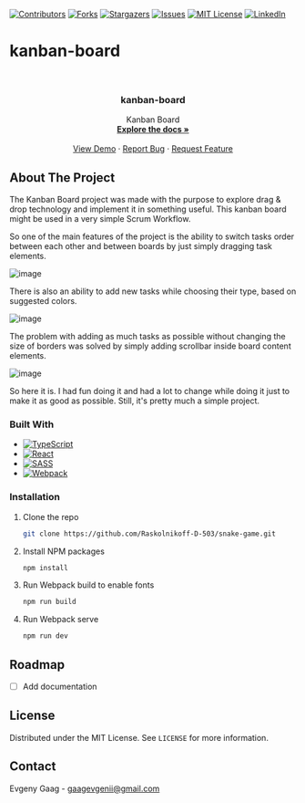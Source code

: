 [![Contributors][contributors-shield]][contributors-url]
[![Forks][forks-shield]][forks-url]
[![Stargazers][stars-shield]][stars-url]
[![Issues][issues-shield]][issues-url]
[![MIT License][license-shield]][license-url]
[![LinkedIn][linkedin-shield]][linkedin-url]



# kanban-board

<br />
<div align="center">
  <h3 align="center">kanban-board</h3>

  <p align="center">
    Kanban Board
    <br />
    <a href="https://github.com/Raskolnikoff-D-503/snake-game"><strong>Explore the docs »</strong></a>
    <br />
    <br />
    <a href="https://github.com/Raskolnikoff-D-503/snake-game">View Demo</a>
    ·
    <a href="https://github.com/Raskolnikoff-D-503/snake-game/issues">Report Bug</a>
    ·
    <a href="https://github.com/Raskolnikoff-D-503/snake-game/issues">Request Feature</a>
  </p>
</div>



## About The Project

The Kanban Board project was made with the purpose to explore drag & drop technology and implement it in something useful. This kanban board might be used in a very simple Scrum Workflow. 

So one of the main features of the project is the ability to switch tasks order between each other and between boards by just simply dragging task elements. 

![image](https://user-images.githubusercontent.com/82656000/226194973-e39e4ddc-827f-46c1-87ba-da19f9cd378d.png)

There is also an ability to add new tasks while choosing their type, based on suggested colors.

![image](https://user-images.githubusercontent.com/82656000/226195185-23b1ae97-43ec-4a01-baac-3ab4f0498085.png)

The problem with adding as much tasks as possible without changing the size of borders was solved by simply adding scrollbar inside board content elements.

![image](https://user-images.githubusercontent.com/82656000/226195560-2413d4ec-e2d0-46ee-aa0f-3369861e53d8.png)

So here it is. I had fun doing it and had a lot to change while doing it just to make it as good as possible. Still, it's pretty much a simple project.



### Built With

* [![TypeScript][TypeScript]][TypeScript-url]
* [![React][React.js]][React-url]
* [![SASS][SASS]][SASS-url]
* [![Webpack][Webpack]][Webpack-url]



### Installation

1. Clone the repo
   ```sh
   git clone https://github.com/Raskolnikoff-D-503/snake-game.git
   ```
2. Install NPM packages
   ```sh
   npm install
   ```
3. Run Webpack build to enable fonts
   ```js
   npm run build
   ```
4. Run Webpack serve
   ```js
   npm run dev
   ```

## Roadmap

- [ ] Add documentation



## License

Distributed under the MIT License. See `LICENSE` for more information.



## Contact

Evgeny Gaag - gaagevgenii@gmail.com



[contributors-shield]: https://img.shields.io/github/contributors/Raskolnikoff-D-503/snake-game.svg?style=for-the-badge
[contributors-url]: https://github.com/Raskolnikoff-D-503/snake-game/graphs/contributors
[forks-shield]: https://img.shields.io/github/forks/Raskolnikoff-D-503/snake-game.svg?style=for-the-badge
[forks-url]: https://github.com/Raskolnikoff-D-503/snake-game/network/members
[stars-shield]: https://img.shields.io/github/stars/Raskolnikoff-D-503/snake-game.svg?style=for-the-badge
[stars-url]: https://github.com/Raskolnikoff-D-503/snake-game/stargazers
[issues-shield]: https://img.shields.io/github/issues/Raskolnikoff-D-503/snake-game.svg?style=for-the-badge
[issues-url]: https://github.com/Raskolnikoff-D-503/snake-game/issues
[license-shield]: https://img.shields.io/github/license/Raskolnikoff-D-503/snake-game.svg?style=for-the-badge
[license-url]: https://github.com/Raskolnikoff-D-503/snake-game/blob/main/LICENSE
[linkedin-shield]: https://img.shields.io/badge/-LinkedIn-black.svg?style=for-the-badge&logo=linkedin&colorB=555
[linkedin-url]: https://linkedin.com/in/evgeny-gaag-870b35233

[React.js]: https://img.shields.io/badge/React-20232A?style=for-the-badge&logo=react&logoColor=61DAFB
[React-url]: https://reactjs.org/
[TypeScript]: https://img.shields.io/badge/typescript-%23007ACC.svg?style=for-the-badge&logo=typescript&logoColor=white
[TypeScript-url]: https://www.typescriptlang.org/
[SASS]: https://img.shields.io/badge/SASS-hotpink.svg?style=for-the-badge&logo=SASS&logoColor=white
[SASS-url]: https://sass-lang.com/
[Webpack]: https://img.shields.io/badge/webpack-%238DD6F9.svg?style=for-the-badge&logo=webpack&logoColor=black
[Webpack-url]: https://webpack.js.org/
